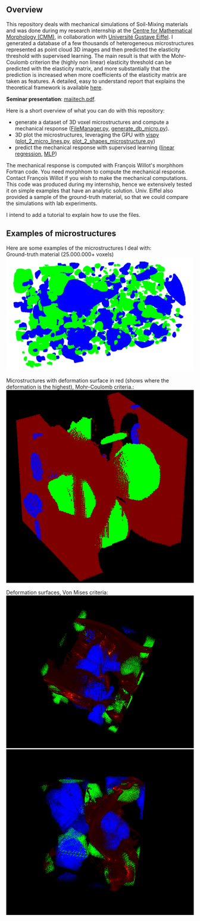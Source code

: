 ## Overview
This repository deals with mechanical simulations of Soil-Mixing materials and was done during my research internship at the [Centre for Mathematical Morphology (CMM)](https://www.cmm.minesparis.psl.eu/en/home/), in collaboration with [Université Gustave Eiffel](https://www.univ-gustave-eiffel.fr/). I generated a database of a few thousands of heterogeneous microstructures represented as point cloud 3D images and then predicted the elasticity threshold with supervised learning. The main result is that with the Mohr-Coulomb criterion the (highly non linear) elasticity threshold can be predicted with the elasticity matrix, and more substantially that the prediction is increased when more coefficients of the elasticity matrix are taken as features. A detailed, easy to understand report that explains the theoretical framework is available [here](report/internship_report.pdf).

__Seminar presentation__: [maiitech.pdf](https://github.com/0vl0/microstructure-simulation-3D/blob/main/seminar/maiitech.pdf).

Here is a short overview of what you can do with this repository: 
  * generate a dataset of 3D voxel microstructures and compute a mechanical response ([FileManager.py](FileManager.py), [generate_db_micro.py](generate_db_micro.py)).
  * 3D plot the microstructures, leveraging the GPU with [vispy](https://vispy.org/) ([plot_2_micro_lines.py](plot_2_micro_lines.py), [plot_2_shapes_microstructure.py](plot_2_shapes_microstructure.py))
  * predict the mechanical response with supervised learning ([linear regression](linear_regression.ipynb), [MLP](MLP_prototype.ipynb))

The mechanical response is computed with François Willot's morphhom Fortran code. You need morphhom to compute the mechanical response. Contact François Willot if you wish to make the mechanical computations. This code was produced during my internship, hence we extensively tested it on simple examples that have an analytic solution. Univ. Eiffel also provided a sample of the ground-truth material, so that we could compare the simulations with lab experiments.

I intend to add a tutorial to explain how to use the files.


## Examples of microstructures
Here are some examples of the microstructures I deal with:
<br>Ground-truth material (25.000.000+ voxels)
![](images/ground_truth.png)

Microstructures with deformation surface in red (shows where the deformation is the highest), Mohr-Coulomb criteria.:
![](images/most_resistant1.png)

Deformation surfaces, Von Mises criteria:
![](images/micro_example1.png)![](images/micro_example2.png)
